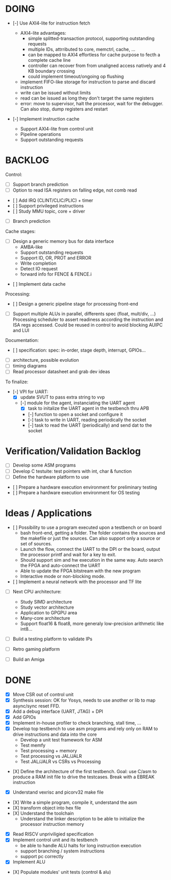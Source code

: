 # DOING

- [-] Use AXI4-lite for instruction fetch
    - AXI4-lite advantages:
        - simple splitted-transaction protocol, supporting outstanding requests
        - multiple IDs, attrributed to core, memctrl, cache, ...
        - can be mapped to AXI4 effortless for cache purpose to fecth a
          complete cache line
        - controller can recover from from unaligned access natively and
          4 KB boundary crossing
        - could implement timeout/ongoing op flushing
    - implement FIFO-like storage for instruction to parse and discard
      instruction
    - write can be issued without limits
    - read can be issued as long they don't target the same registers
    - error: move to supervisor, halt the processor, wait for the debugger.
      Can also stop, dump registers and restart

- [-] Implement instruction cache
    - Support AXI4-lite from control unit
    - Pipeline operations
    - Support outstanding requests

# BACKLOG

Control:
- [ ] Support branch prediction
- [ ] Option to read ISA registers on falling edge, not comb read
- [ ] Add IRQ (CLINT/CLIC/PLIC) + timer
- [ ] Support privileged instructions
- [ ] Study MMU topic, core + driver
- [ ] Branch prediction

Cache stages:
- [ ] Design a generic memory bus for data interface
    - AMBA-like
    - Support outstanding requests
    - Support ID, OR, PROT and ERROR
    - Write completion
    - Detect IO request
    - forward info for FENCE & FENCE.i
- [ ] Implement data cache

Processing:
- [ ] Design a generic pipeline stage for processing front-end
- [ ] Support multiple ALUs in parallel, differents spec (float, mult/div, ...)
      Processing scheduler to assert readiness according the instruction and
      ISA regs accessed. Could be reused in control to avoid blocking AUIPC
      and LUI

Documentation:
- [ ] specification: spec: in-order, stage depth, interrupt, GPIOs...
- [ ] architecture, possible evolution
- [ ] timing diagrams
- [ ] Read processor datasheet and grab dev ideas

To finalize:
- [-] VPI for UART:
    - [X] update SVUT to pass extra string to vvp
    - [-] module for the agent, instanciating the UART agent
        - [X] task to initalize the UART agent in the testbench thru APB
        - [-] function to open a socket and configure it
        - [-] task to write in UART, reading periodically the socket
        - [-] task to read the UART (periodically) and send dat to the socket

# Verification/Validation Backlog

- [ ] Develop some ASM programs
- [ ] Develop C testuite: test pointers with int, char & function
- [ ] Define the hardware platform to use
- [ ] Prepare a hardware execution environment for preliminary testing
- [ ] Prepare a hardware execution environment for OS testing


# Ideas / Applications

- [ ] Possibility to use a program executed upon a testbench or on board
    - bash front-end, getting a folder. The folder contains the sources and
      the makefile or just the sources. Can also support only a source or set
      of sources.
    - Launch the flow, connect the UART to the DPI or the board, output the
      processor printf and wait for a key to exit.
    - Should support sim and hw execution in the same way. Auto search the FPGA
      and auto-connect the UART
    - Able to update the FPGA bitstream with the new program
    - Interactive mode or non-blocking mode.
- [ ] Implement a neural network with the processor and TF lite
- [ ] Next CPU architecture:
    - Study SIMD architecture
    - Study vector architecture
    - Application to GPGPU area
    - Many-core architecture
    - Support float16 & float8, more generaly low-precision arithmetic like int8...
- [ ] Build a testing platform to validate IPs
- [ ] Retro gaming platform
- [ ] Build an Amiga


# DONE

- [X] Move CSR out of control unit
- [X] Synthesis session: OK for Yosys, needs to use another or lib to map
      async/sync reset FFD.
- [X] Add a debug interface (UART, JTAG) + DPI
- [X] Add GPIOs
- [X] Implement in-house profiler to check branching, stall time, ...
- [X] Develop top testbench to use asm programs and rely only on RAM to drive
      instructions and data into the core
    - Develop a unit test framework for ASM
    - Test memfy
    - Test processing + memory
    - Test processing vs JAL/JALR
    - Test JAL/JALR vs CSRs vs Processing
- [X] Define the architecture of the first testbench. Goal: use C/asm to produce
      a RAM init file to drive the testcases. Break with a EBREAK instruction
- [X] Understand vexrisc and picorv32 make file
- [X] Write a simple program, compile it, understand the asm
- [X] transform object into hex file
- [X] Understand the toolchain
    - Understand the linker description to be able to initialize the processor instruction memory
- [X] Read RISCV unpriviligied specification
- [X] Implement control unit and its testbench
    - be able to handle ALU halts for long instruction execution
    - support branching / system instructions
    - support pc correctly
- [X] Implement ALU
- [X] Populate modules' unit tests (control & alu)
